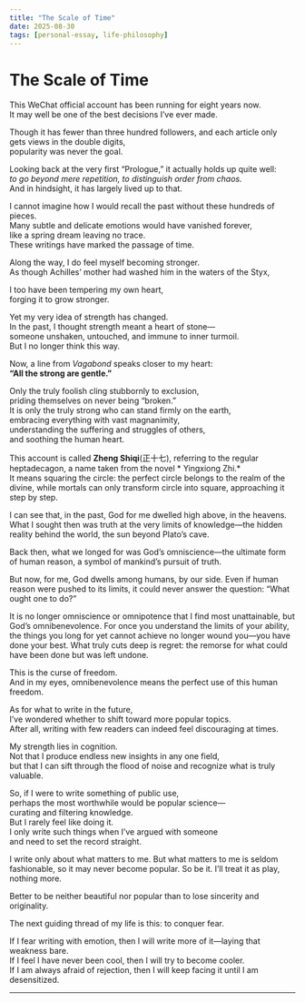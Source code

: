 ```yaml
---
title: "The Scale of Time"
date: 2025-08-30
tags: [personal-essay, life-philosophy]
---
```


# The Scale of Time


This WeChat official account has been running for eight years now.  
It may well be one of the best decisions I’ve ever made.

Though it has fewer than three hundred followers, and each article only gets views in the double digits,  
popularity was never the goal.

Looking back at the very first “Prologue,” it actually holds up quite well:  
*to go beyond mere repetition, to distinguish order from chaos.*  
And in hindsight, it has largely lived up to that.

I cannot imagine how I would recall the past without these hundreds of pieces.  
Many subtle and delicate emotions would have vanished forever,  
like a spring dream leaving no trace.  
These writings have marked the passage of time.

Along the way, I do feel myself becoming stronger.  
As though Achilles’ mother had washed him in the waters of the Styx,

I too have been tempering my own heart,  
forging it to grow stronger.

Yet my very idea of strength has changed.  
In the past, I thought strength meant a heart of stone—  
someone unshaken, untouched, and immune to inner turmoil.  
But I no longer think this way.

Now, a line from *Vagabond* speaks closer to my heart:  
**“All the strong are gentle.”**

Only the truly foolish cling stubbornly to exclusion,  
priding themselves on never being “broken.”  
It is only the truly strong who can stand firmly on the earth,  
embracing everything with vast magnanimity,  
understanding the suffering and struggles of others,  
and soothing the human heart.

This account is called **Zheng Shiqi**(正十七), referring to the regular heptadecagon, a name taken from the novel * Yingxiong Zhi.*  
It means squaring the circle: the perfect circle belongs to the realm of the divine, while mortals can only transform circle into square, approaching it step by step.

I can see that, in the past, God for me dwelled high above, in the heavens. What I sought then was truth at the very limits of knowledge—the hidden reality behind the world, the sun beyond Plato’s cave.

Back then, what we longed for was God’s omniscience—the ultimate form of human reason, a symbol of mankind’s pursuit of truth.

But now, for me, God dwells among humans, by our side. Even if human reason were pushed to its limits, it could never answer the question: “What ought one to do?”

It is no longer omniscience or omnipotence that I find most unattainable, but God’s omnibenevolence. For once you understand the limits of your ability, the things you long for yet cannot achieve no longer wound you—you have done your best. What truly cuts deep is regret: the remorse for what could have been done but was left undone.

This is the curse of freedom.  
And in my eyes, omnibenevolence means the perfect use of this human freedom.

As for what to write in the future,  
I’ve wondered whether to shift toward more popular topics.  
After all, writing with few readers can indeed feel discouraging at times.

My strength lies in cognition.  
Not that I produce endless new insights in any one field,  
but that I can sift through the flood of noise and recognize what is truly valuable.

So, if I were to write something of public use,  
perhaps the most worthwhile would be popular science—  
curating and filtering knowledge.  
But I rarely feel like doing it.  
I only write such things when I’ve argued with someone  
and need to set the record straight.

I write only about what matters to me. But what matters to me is seldom fashionable, so it may never become popular. So be it. I’ll treat it as play, nothing more.

Better to be neither beautiful nor popular than to lose sincerity and originality.

The next guiding thread of my life is this: to conquer fear.

If I fear writing with emotion, then I will write more of it—laying that weakness bare.  
If I feel I have never been cool, then I will try to become cooler.  
If I am always afraid of rejection, then I will keep facing it until I am desensitized.

---
